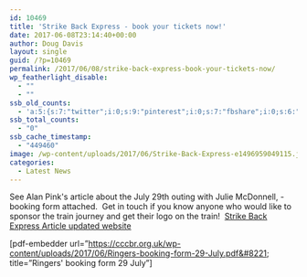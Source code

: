 ```yaml
---
id: 10469
title: 'Strike Back Express - book your tickets now!'
date: 2017-06-08T23:14:40+00:00
author: Doug Davis
layout: single
guid: /?p=10469
permalink: /2017/06/08/strike-back-express-book-your-tickets-now/
wp_featherlight_disable:
  - ""
  - ""
ssb_old_counts:
  - 'a:5:{s:7:"twitter";i:0;s:9:"pinterest";i:0;s:7:"fbshare";i:0;s:6:"reddit";i:0;s:6:"tumblr";N;}'
ssb_total_counts:
  - "0"
ssb_cache_timestamp:
  - "449460"
image: /wp-content/uploads/2017/06/Strike-Back-Express-e1496959049115.jpg
categories:
  - Latest News
---
```

See Alan Pink&apos;s article about the July 29th outing with Julie McDonnell, - booking form attached.  Get in touch if you know anyone who would like to sponsor the train journey and get their logo on the train!  [Strike Back Express Article updated website](https://cccbr.org.uk/wp-content/uploads/2017/06/Strike-Back-Express-Article-updated-website.docx)

[pdf-embedder url=&#8221;https://cccbr.org.uk/wp-content/uploads/2017/06/Ringers-booking-form-29-July.pdf&#8221; title=&#8221;Ringers&apos; booking form 29 July&#8221;]
